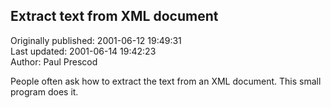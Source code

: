 ## Extract text from XML document  
Originally published: 2001-06-12 19:49:31  
Last updated: 2001-06-14 19:42:23  
Author: Paul Prescod  
  
People often ask how to extract the text from an XML document. This small program does it.